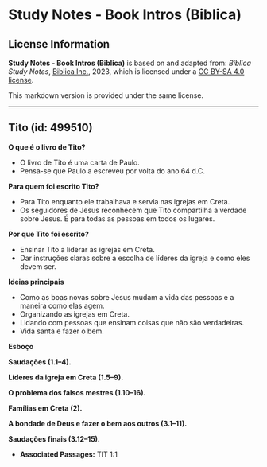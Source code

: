 # Study Notes - Book Intros (Biblica)

## License Information

**Study Notes - Book Intros (Biblica)** is based on and adapted from: _Biblica Study Notes_, [Biblica Inc.](https://www.biblica.com/), 2023, which is licensed under a [CC BY-SA 4.0 license](https://creativecommons.org/licenses/by-sa/4.0/legalcode.en).

This markdown version is provided under the same license.



--------------------------------

## Tito (id: 499510)

**O que é o livro de Tito?**

* O livro de Tito é uma carta de Paulo.
* Pensa\-se que Paulo a escreveu por volta do ano 64 d.C.

**Para quem foi escrito Tito?**

* Para Tito enquanto ele trabalhava e servia nas igrejas em Creta.
* Os seguidores de Jesus reconhecem que Tito compartilha a verdade sobre Jesus. É para todas as pessoas em todos os lugares.

**Por que Tito foi escrito?**

* Ensinar Tito a liderar as igrejas em Creta.
* Dar instruções claras sobre a escolha de líderes da igreja e como eles devem ser.

**Ideias principais**

* Como as boas novas sobre Jesus mudam a vida das pessoas e a maneira como elas agem.
* Organizando as igrejas em Creta.
* Lidando com pessoas que ensinam coisas que não são verdadeiras.
* Vida santa e fazer o bem.

**Esboço**

**Saudações (1\.1–4\).**

**Líderes da igreja em Creta (1\.5–9\).**

**O problema dos falsos mestres (1\.10–16\).**

**Famílias em Creta (2\).**

**A bondade de Deus e fazer o bem aos outros (3\.1–11\).**

**Saudações finais (3\.12–15\).**

* **Associated Passages:** TIT 1:1

